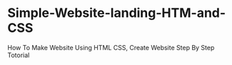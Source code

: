 # Simple-Website-landing-HTM-and-CSS
How To Make Website Using HTML CSS, Create Website Step By Step Totorial
